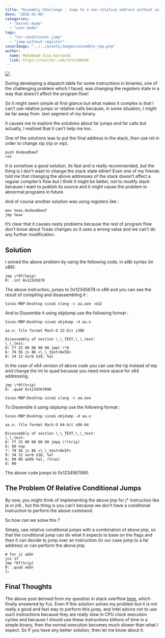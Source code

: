 ```yaml
---
title: "Assembly Challenge : Jump to a non-relative address without using registers"
date: "2018-03-06"
categories: 
  - "kernel-mode"
  - "user-mode"
tags: 
  - "far-conditional-jump"
  - "jump-without-register"
coverImage: "../../assets/images/assembly-jmp.png"
author:
  name: Mohammad Sina Karvandi
  link: https://twitter.com/Intel80x86
---
```


![](../../assets/images/assembly-jmp.png)

During developing a dispatch table for some instructions in binaries, one of the challenging problem which I faced, was changing the registers state in a way that doesn’t affect the program flow!

So it might seem simple at first glance but what makes it complex is that I can’t use relative jumps or relative calls because, in some situation, I might be far away from .text segment of my binary.

It causes me to explore the solutions about far jumps and far calls but actually, I realized that it can’t help me too.

One of the solutions was to put the final address in the stack, then use ret in order to change xip (rip or eip).

```
push 0xdeadbeef
ret
```

It is somehow a good solution, its fast and is really recommended, but the thing is I don’t want to change the stack state either! Even one of my friends told me that changing the above addresses of the stack doesn’t affect a regular compiler’s flow but I think it might be better, not to modify stack because I want to publish its source and it might cause the problem in abnormal programs in future.

And of course another solution was using registers like :

```
mov %eax,0xdeadbeef
jmp %eax
```

It’s clear that it causes nasty problems because the rest of program flow don’t know about %eax changes so it uses a wrong value and we can’t do any further modification.

## **Solution**

I solved the above problem by using the following code, in at&t syntax (in x86):

```
jmp \*0f(%eip)
0: .int 0x12345678
```

The above instruction, jumps to 0x12345678 in x86 and you can see the result of compiling and disassembling it :

```
Sinas-MBP:Desktop sina$ clang -c aa.asm -m32
```

And to Dissemble it using objdump use the following format :

```
Sinas-MBP:Desktop sina$ objdump -d aa.o

aa.o: file format Mach-O 32-bit i386

Disassembly of section \_\_TEXT,\_\_text:
\_\_text:
0: ff 25 00 00 00 00 jmpl \*0
6: 78 56 js 86 <\_\_text+0x5E>
8: 34 12 xorb $18, %al
```

In the case of x64 version of above code you can use the rip instead of eip and change the int to quad because you need more space for x64 addressing.

```
jmp \*0f(%rip)
0: .quad 0x1234567890
```

```
Sinas-MBP:Desktop sina$ clang -c aa.asm
```

To Dissemble it using objdump use the following format :

```
Sinas-MBP:Desktop sina$ objdump -d aa.o

aa.o: file format Mach-O 64-bit x86-64

Disassembly of section \_\_TEXT,\_\_text:
\_\_text:
0: ff 25 00 00 00 00 jmpq \*(%rip)
6: 90 nop
7: 78 56 js 86 <\_\_text+0x5F>
9: 34 12 xorb $18, %al
b: 00 00 addb %al, (%rax)
d: 00 
```

The above code jumps to 0x1234567890.

## The Problem Of Relative Conditional Jumps

By now, you might think of implementing the above jmp for j\* instruction like je or jnb , but the thing is you can’t because we don’t have a conditional instruction to perform the above command.

So how can we solve this ?

Simply, use relative conditional jumps with a combination of above jmp, so that the conditional jump can do what it expects to base on the flags and then it can decide to jump over an instruction (in our case jump to a far address) or can perform the above jmp.

```
# for jz addr
jnz 1f
jmp *0f(%rip)
0: .quad addr
1:
```

## Final Thoughts

The above post derived from my question in stack overflow [here](https://stackoverflow.com/questions/48498308/assemble-far-calls-or-far-jumps-j-instructions), which finally answered by fuz. Even if this solution solves my problem but it is not really a good and fast way to perform this jump, and Intel advice not to use such instructions because they are really slow in CPU clock execution cycles and because I should use these instructions billions of time in a simple binary, then the normal execution becomes much slower than what I expect. So If you have any better solution, then let me know about it.
